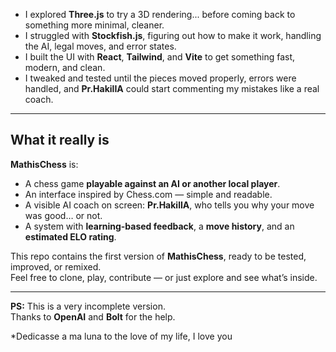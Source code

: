 - I explored **Three.js** to try a 3D rendering... before coming back to something more minimal, cleaner.
- I struggled with **Stockfish.js**, figuring out how to make it work, handling the AI, legal moves, and error states.
- I built the UI with **React**, **Tailwind**, and **Vite** to get something fast, modern, and clean.
- I tweaked and tested until the pieces moved properly, errors were handled, and **Pr.HakilIA** could start commenting my mistakes like a real coach.

---

##  What it really is

**MathisChess** is:
- A chess game **playable against an AI or another local player**.
- An interface inspired by Chess.com — simple and readable.
- A visible AI coach on screen: **Pr.HakilIA**, who tells you why your move was good… or not.
- A system with **learning-based feedback**, a **move history**, and an **estimated ELO rating**.

This repo contains the first version of **MathisChess**, ready to be tested, improved, or remixed.  
Feel free to clone, play, contribute — or just explore and see what’s inside.

---

**PS:** This is a very incomplete version.  
Thanks to **OpenAI** and **Bolt** for the help.

 *Dedicasse a ma luna to the love of my life, I love you
